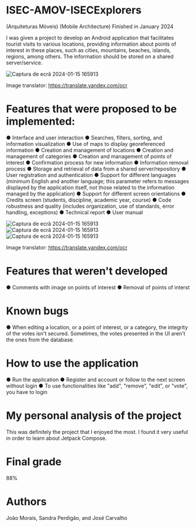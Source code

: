 # ISEC-AMOV-ISECExplorers
(Arquiteturas Móveis)
(Mobile Architecture)
Finished in January 2024

I was given a project to develop an Android application that facilitates tourist visits to various locations, providing information about points of interest in these places, such as cities, mountains, beaches, islands, regions, among others. The information should be stored on a shared server/service.

![Captura de ecrã 2024-01-15 165913](https://github.com/joaormorais/ISEC-AMOV-ISECExplorers/assets/72463113/43589294-4dd9-4691-87f7-c03196ffd46f)

Image translator: https://translate.yandex.com/ocr




# Features that were proposed to be implemented:

● Interface and user interaction
● Searches, filters, sorting, and information visualization
● Use of maps to display georeferenced information
● Creation and management of locations
● Creation and management of categories
● Creation and management of points of interest
● Confirmation process for new information
● Information removal process
● Storage and retrieval of data from a shared server/repository
● User registration and authentication
● Support for different languages (minimum English and another language; this parameter refers to messages displayed by the application itself, not those related to the information managed by the application)
● Support for different screen orientations
● Credits screen (students, discipline, academic year, course)
● Code robustness and quality (includes organization, use of standards, error handling, exceptions)
● Technical report
● User manual

![Captura de ecrã 2024-01-15 165913](https://github.com/joaormorais/ISEC-AMOV-ISECExplorers/assets/72463113/3944c5f0-fb73-48b2-ba8b-9222a9b6cca5)
![Captura de ecrã 2024-01-15 165913](https://github.com/joaormorais/ISEC-AMOV-ISECExplorers/assets/72463113/ad4f1fa6-fc82-423f-821b-ca72b88a43a9)
![Captura de ecrã 2024-01-15 165913](https://github.com/joaormorais/ISEC-AMOV-ISECExplorers/assets/72463113/fa78b78a-81cb-4816-bf62-4aa8ddd059eb)

Image translator: https://translate.yandex.com/ocr




# Features that weren't developed 

● Comments with image on points of interest
● Removal of points of interst




# Known bugs

● When editing a location, or a point of interest, or a category, the integrity of the votes isn't secured. Sometimes, the votes presented in the UI aren't the ones from the database.


# How to use the application 

● Run the application
● Register and account or follow to the next screen without login
● To use functionalities like "add", "remove", "edit", or "vote", you have to login


# My personal analysis of the project

This was definitely the project that I enjoyed the most. I found it very useful in order to learn about Jetpack Compose.


# Final grade

88%




# Authors

João Morais, Sandra Perdigão, and José Carvalho
